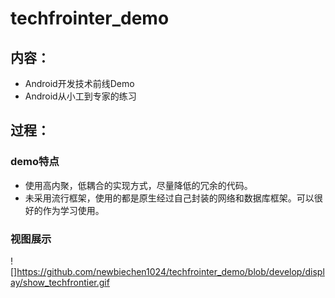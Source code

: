 # techfrointer_demo
## 内容：
- Android开发技术前线Demo
- Android从小工到专家的练习

## 过程：

### demo特点
- 使用高内聚，低耦合的实现方式，尽量降低的冗余的代码。
- 未采用流行框架，使用的都是原生经过自己封装的网络和数据库框架。可以很好的作为学习使用。

### 视图展示
![]https://github.com/newbiechen1024/techfrointer_demo/blob/develop/display/show_techfrontier.gif
